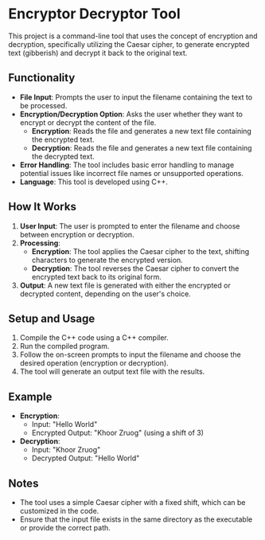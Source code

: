 # Encryptor Decryptor Tool

This project is a command-line tool that uses the concept of encryption and decryption, specifically utilizing the Caesar cipher, to generate encrypted text (gibberish) and decrypt it back to the original text.

## Functionality
- **File Input**: Prompts the user to input the filename containing the text to be processed.
- **Encryption/Decryption Option**: Asks the user whether they want to encrypt or decrypt the content of the file.
  - **Encryption**: Reads the file and generates a new text file containing the encrypted text.
  - **Decryption**: Reads the file and generates a new text file containing the decrypted text.
- **Error Handling**: The tool includes basic error handling to manage potential issues like incorrect file names or unsupported operations.
- **Language**: This tool is developed using C++.

## How It Works
1. **User Input**: The user is prompted to enter the filename and choose between encryption or decryption.
2. **Processing**:
   - **Encryption**: The tool applies the Caesar cipher to the text, shifting characters to generate the encrypted version.
   - **Decryption**: The tool reverses the Caesar cipher to convert the encrypted text back to its original form.
3. **Output**: A new text file is generated with either the encrypted or decrypted content, depending on the user's choice.

## Setup and Usage
1. Compile the C++ code using a C++ compiler.
2. Run the compiled program.
3. Follow the on-screen prompts to input the filename and choose the desired operation (encryption or decryption).
4. The tool will generate an output text file with the results.

## Example
- **Encryption**: 
  - Input: "Hello World"
  - Encrypted Output: "Khoor Zruog" (using a shift of 3)
- **Decryption**:
  - Input: "Khoor Zruog"
  - Decrypted Output: "Hello World"

## Notes
- The tool uses a simple Caesar cipher with a fixed shift, which can be customized in the code.
- Ensure that the input file exists in the same directory as the executable or provide the correct path.


